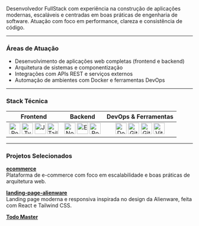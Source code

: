 <p align="left">
Desenvolvedor FullStack com experiência na construção de aplicações modernas, escaláveis e centradas em boas práticas de engenharia de software. Atuação com foco em performance, clareza e consistência de código.
</p>

---

### Áreas de Atuação

- Desenvolvimento de aplicações web completas (frontend e backend)  
- Arquitetura de sistemas e componentização  
- Integrações com APIs REST e serviços externos  
- Automação de ambientes com Docker e ferramentas DevOps

---

### Stack Técnica

| Frontend | Backend | DevOps & Ferramentas |
|:--------:|:-------:|:--------------------:|
| <img src="https://cdn.jsdelivr.net/gh/devicons/devicon/icons/react/react-original.svg" width="30" title="React"/> <img src="https://cdn.jsdelivr.net/gh/devicons/devicon/icons/typescript/typescript-plain.svg" width="30" title="TypeScript"/> <img src="https://cdn.jsdelivr.net/gh/devicons/devicon/icons/javascript/javascript-plain.svg" width="30" title="JavaScript"/> <img src="https://cdn.jsdelivr.net/gh/devicons/devicon@latest/icons/tailwindcss/tailwindcss-original.svg" width="30" title="TailwindCSS"/> | <img src="https://cdn.jsdelivr.net/gh/devicons/devicon/icons/nodejs/nodejs-plain.svg" width="30" title="Node.js"/> <img src="https://cdn.jsdelivr.net/gh/devicons/devicon/icons/express/express-original.svg" width="30" title="Express"/> <img src="https://cdn.jsdelivr.net/gh/devicons/devicon/icons/postgresql/postgresql-plain.svg" width="30" title="PostgreSQL"/> | <img src="https://cdn.jsdelivr.net/gh/devicons/devicon/icons/docker/docker-plain.svg" width="30" title="Docker"/> <img src="https://cdn.jsdelivr.net/gh/devicons/devicon/icons/git/git-plain.svg" width="30" title="Git"/> <img src="https://cdn.jsdelivr.net/gh/devicons/devicon/icons/github/github-original.svg" width="30" title="GitHub"/> <img src="https://cdn.jsdelivr.net/gh/devicons/devicon/icons/vite/vite-original.svg" width="30" title="Vite"/> |

---

### Projetos Selecionados

**[ecommerce](https://github.com/CesarDanilo/ecommerce)**  
Plataforma de e-commerce com foco em escalabilidade e boas práticas de arquitetura web.

**[landing-page-alienware](https://landing-page-alienware-bpw8.vercel.app)**  
Landing page moderna e responsiva inspirada no design da Alienware, feita com React e Tailwind CSS.</br>

**[Todo Master](https://todo-list-fullstack-pi.vercel.app/)**  



<!--
---

### GitHub Activity

<img 
  src="https://github-contributor-stats.vercel.app/api?username=cesardanilo&limit=5&theme=github_dark&combine_all_yearly_contributions=true" 
  alt="GitHub Stats"
/>

---
 -->

